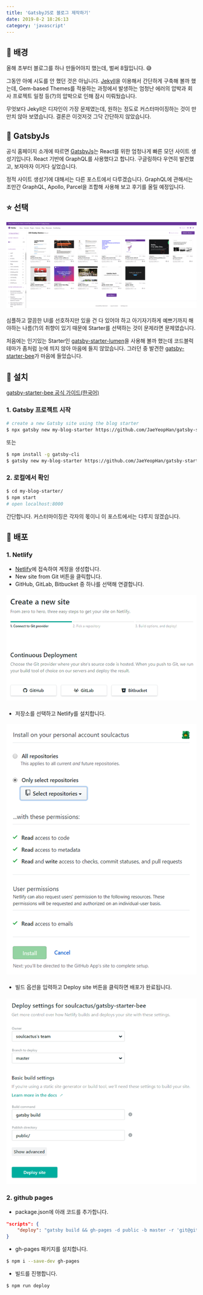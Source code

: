 ```yaml
---
title: 'GatsbyJS로 블로그 제작하기'
date: 2019-8-2 18:26:13
category: 'javascript'
---
```


## 📝 배경

올해 초부터 블로그를 하나 만들어야지 했는데, 벌써 8월입니다. 😅

그동안 아예 시도를 안 했던 것은 아닙니다.
[Jekyll](https://jekyllrb.com/)을 이용해서 간단하게 구축해 볼까 했는데,
Gem-based Themes를 적용하는 과정에서 발생하는 엄청난 에러의 압박과 회사 프로젝트 일정 등(?)의 압박으로 인해 잠시 미뤄뒀습니다.

무엇보다 Jekyll은 디자인이 가장 문제였는데, 원하는 정도로 커스터마이징하는 것이 만만치 않아 보였습니다.
결론은 이것저것 그닥 간단하지 않았습니다.

## 💎 GatsbyJs

공식 홈페이지 소개에 따르면 [GatsbyJs](https://www.gatsbyjs.org/)는 React를 위한 엄청나게 빠른 모던 사이트 생성기입니다.
React 기반에 GraphQL를 사용했다고 합니다. 구글링하다 우연히 발견했고, 보자마자 이거다 싶었습니다.

정적 사이트 생성기에 대해서는 다른 포스트에서 다루겠습니다.
GraphQL에 관해서는 조만간 GraphQL, Apollo, Parcel을 조합해 사용해 보고 후기를 올릴 예정입니다.

## ⭐️ 선택

![](./images/gatsby_starters.png)

####

심플하고 깔끔한 UI를 선호하지만 있을 건 다 있어야 하고 아기자기하게 예쁘기까지 해야하는 나름(?)의 취향이 있기 때문에 Starter를 선택하는 것이 문제라면 문제였습니다.

처음에는 인기있는 Starter인 [gatsby-starter-lumen](https://www.gatsbyjs.org/starters/alxshelepenok/gatsby-starter-lumen/)을 사용해 볼까 했는데
코드블럭 테마가 좀처럼 눈에 띄지 않아 마음에 들지 않았습니다.
그러던 중 발견한 [gatsby-starter-bee](https://www.gatsbyjs.org/starters/JaeYeopHan/gatsby-starter-bee/)가 마음에 들었습니다.

## 📁 설치

[gatsby-starter-bee 공식 가이드(한국어)](https://github.com/JaeYeopHan/gatsby-starter-bee/blob/master/README.ko.md)

### 1. Gatsby 프로젝트 시작

```bash
# create a new Gatsby site using the blog starter
$ npx gatsby new my-blog-starter https://github.com/JaeYeopHan/gatsby-starter-bee
```

또는

```bash
$ npm install -g gatsby-cli
$ gatsby new my-blog-starter https://github.com/JaeYeopHan/gatsby-starter-bee
```

### 2. 로컬에서 확인

```bash
$ cd my-blog-starter/
$ npm start
# open localhost:8000
```

간단합니다. 커스터마이징은 각자의 몫이니 이 포스트에서는 다루지 않겠습니다.

## 🌟 배포

### 1. Netlify

-   [Netlify](https://www.netlify.com/)에 접속하여 계정을 생성합니다.
-   New site from Git 버튼을 클릭합니다.
-   GitHub, GitLab, Bitbucket 중 하나를 선택해 연결합니다.

####

![](./images/create_new_site.png)

####

-   저장소를 선택하고 Netlify를 설치합니다.

####

![](./images/install_netlify.png)

####

-   빌드 옵션을 입력하고 Deploy site 버튼을 클릭하면 배포가 완료됩니다.

####

![](./images/deploy_site.png)

### 2. github pages

-   package.json에 아래 코드를 추가합니다.

```json
"scripts": {
    "deploy": "gatsby build && gh-pages -d public -b master -r 'git@github.com:${your github id}/${github page name}.github.io.git'"
}
```

-   gh-pages 패키지를 설치합니다.

```bash
$ npm i --save-dev gh-pages
```

-   빌드를 진행합니다.

```bash
$ npm run deploy
```
